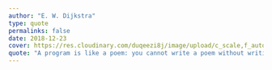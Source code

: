 ```yaml
---
author: "E. W. Dijkstra"
type: quote
permalinks: false
date: 2018-12-23
cover: https://res.cloudinary.com/duqeezi8j/image/upload/c_scale,f_auto,w_500/v1549185853/EWDwww_jvatrl.jpg
quote: "A program is like a poem: you cannot write a poem without writing it."
---
```

